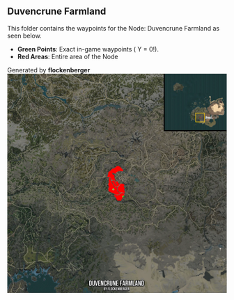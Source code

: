 ## Duvencrune Farmland
This folder contains the waypoints for the Node: Duvencrune Farmland as seen below.

- **Green Points**: Exact in-game waypoints ( Y = 0!).
- **Red Areas**: Entire area of the Node

Generated by **flockenberger**
![by_flockenberger](./Preview.webp)